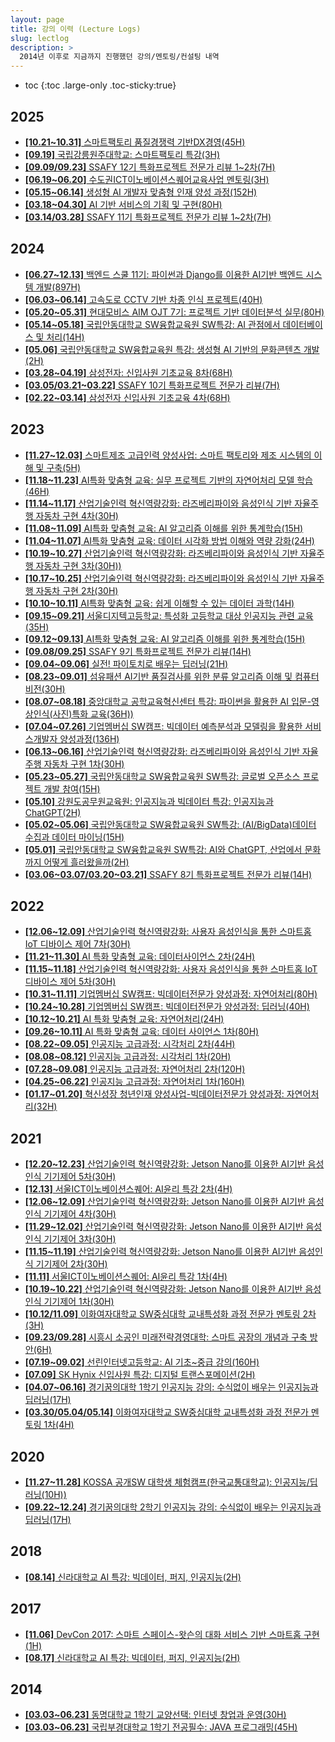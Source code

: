 ```yaml
---
layout: page
title: 강의 이력 (Lecture Logs)
slug: lectlog
description: >
  2014년 이후로 지금까지 진행했던 강의/멘토링/컨설팅 내역
---
```

* toc
{:toc .large-only .toc-sticky:true}

## 2025
- [**[10.21~10.31]** 스마트팩토리 품질경쟁력 기반DX경영(45H)](/lectlog/2025-10-21-)
- [**[09.19]** 국립강릉원주대학교: 스마트팩토리 특강(3H)](/lectlog/2025-09-19-GWNU_SmartFactory)
- [**[09.09/09.23]** SSAFY 12기 특화프로젝트 전문가 리뷰 1~2차(7H)](/lectlog/2025-09-09-SSAFY)
- [**[06.19~06.20]** 수도권ICT이노베이션스퀘어교육사업 멘토링(3H)](/lectlog/2025-06-19-ICT_Mentoring)
- [**[05.15~06.14]** 생성형 AI 개발자 맞춤형 인재 양성 과정(152H)](/lectlog/2025-05-15-IPA_GenAI)
- [**[03.18~04.30]** AI 기반 서비스의 기획 및 구현(80H)](/lectlog/2025-03-15-ICT_Service_Planning)
- [**[03.14/03.28]** SSAFY 11기 특화프로젝트 전문가 리뷰 1~2차(7H)](/lectlog/2025-03-14-SSAFY)

## 2024
- [**[06.27~12.13]** 백엔드 스쿨 11기: 파이썬과 Django를 이용한 AI기반 백엔드 시스템 개발(897H)](/lectlog/2024-06-27-LikeLion_BackEnd)
- [**[06.03~06.14]** 고속도로 CCTV 기반 차종 인식 프로젝트(40H)](/lectlog/2024-06-03-IPA_CCTV)
- [**[05.20~05.31]** 현대모비스 AIM OJT 7기: 프로젝트 기반 데이터분석 실무(80H)](/lectlog/2024-05-20-HDMobis_AIM_OBJ_7th)
- [**[05.14~05.18]** 국립안동대학교 SW융합교육원 SW특강: AI 관점에서 데이터베이스 및 처리(14H)](/lectlog/2024-05-14-Andong_Univ)
- [**[05.06]** 국립안동대학교 SW융합교육원 특강: 생성형 AI 기반의 문화콘텐츠 개발(2H)](/lectlog/2024-05-06-Andong_Univ)
- [**[03.28~04.19]** 삼성전자: 신입사원 기초교육 8차(68H)](/lectlog/2024-03-28-SEC_8th)
- [**[03.05/03.21~03.22]** SSAFY 10기 특화프로젝트 전문가 리뷰(7H)](/lectlog/2024-03-05-SAFFY)
- [**[02.22~03.14]** 삼성전자 신입사원 기초교육 4차(68H)](/lectlog/2024-02-22-SEC_4th)

## 2023
- [**[11.27~12.03]** 스마트제조 고급인력 양성사업: 스마트 팩토리와 제조 시스템의 이해 및 구축(5H)](/lectlog/2023-11-27-MV_SmartFactory)
- [**[11.18~11.23]** AI특화 맞춤형 교육: 실무 프로젝트 기반의 자연어처리 모델 학습(46H)](/lectlog/2023-11-18-GSC_NLP)
- [**[11.14~11.17]** 산업기술인력 혁신역량강화: 라즈베리파이와 음성인식 기반 자율주행 자동차 구현 4차(30H)](/lectlog/2023-11-14-GSC_AIoT)
- [**[11.08~11.09]** AI특화 맞춤형 교육: AI 알고리즘 이해를 위한 통계학습(15H)](/lectlog/2023-11-08-MC_Stat)
- [**[11.04~11.07]** AI특화 맞춤형 교육: 데이터 시각화 방법 이해와 역량 강화(24H)](/lectlog/2023-11-04-MC_Visualization)
- [**[10.19~10.27]** 산업기술인력 혁신역량강화: 라즈베리파이와 음성인식 기반 자율주행 자동차 구현 3차(30H))](/lectlog/2023-10-19-GSC_AIoT)
- [**[10.17~10.25]** 산업기술인력 혁신역량강화: 라즈베리파이와 음성인식 기반 자율주행 자동차 구현 2차(30H)](/lectlog/2023-10-17-GSC_AIoT)
- [**[10.10~10.11]** AI특화 맞춤형 교육: 쉽게 이해할 수 있는 데이터 과학(14H)](/lectlog/2023-10-10-GSC_DS)
- [**[09.15~09.21]** 서울디지텍고등학교: 특성화 고등학교 대상 인공지능 관련 교육(35H)](/lectlog/2023-09-15-KMAC)
- [**[09.12~09.13]** AI특화 맞춤형 교육: AI 알고리즘 이해를 위한 통계학습(15H)](/lectlog/2023-09-12-MC_Stat)
- [**[09.08/09.25]** SSAFY 9기 특화프로젝트 전문가 리뷰(14H)](/lectlog/2023-09-08-SSAFY)
- [**[09.04~09.06]** 실전! 파이토치로 배우는 딥러닝(21H)](/lectlog/2023-09-04-MC_Torch)
- [**[08.23~09.01]** 섬유패션 AI기반 품질검사를 위한 분류 알고리즘 이해 및 컴퓨터 비전(30H)](/lectlog/2023-08-23-KSA)
- [**[08.07~08.18]** 중앙대학교 공학교육혁신센터 특강: 파이썬을 활용한 AI 입문-영상인식(사진)특화 교육(36H))](/lectlog/2023-08-07-CAU)
- [**[07.04~07.26]** 기업멤버십 SW캠프: 빅데이터 예측분석과 모델링을 활용한 서비스개발자 양성과정(136H)](/lectlog/2023-07-04-IITP_SWCamp_DL)
- [**[06.13~06.16]** 산업기술인력 혁신역량강화: 라즈베리파이와 음성인식 기반 자율주행 자동차 구현 1차(30H)](/lectlog/2023-06-13-GSC_AIoT)
- [**[05.23~05.27]** 국립안동대학교 SW융합교육원 SW특강: 글로벌 오픈소스 프로젝트 개발 참여(15H)](/lectlog/2023-05-23-Andong_Univ)
- [**[05.10]** 강원도공무원교육원: 인공지능과 빅데이터 특강: 인공지능과 ChatGPT(2H)](/lectlog/2023-05-10-AIIA_ChatGPT)
- [**[05.02~05.06]** 국립안동대학교 SW융합교육원 SW특강: (AI/BigData)데이터 수집과 데이터 마이닝(15H)](/lectlog/2023-05-02-Andong_Univ)
- [**[05.01]** 국립안동대학교 SW융합교육원 SW특강: AI와 ChatGPT, 산업에서 문화까지 어떻게 흘러왔을까(2H)](/lectlog/2023-05-01-Andong_Univ)
- [**[03.06~03.07/03.20~03.21]** SSAFY 8기 특화프로젝트 전문가 리뷰(14H)](/lectlog/2023-03-06-SSAFY)

## 2022
- [**[12.06~12.09]** 산업기술인력 혁신역량강화: 사용자 음성인식을 통한 스마트홈 IoT 디바이스 제어 7차(30H)](/lectlog/2022-12-06-GSC_AIoT)
- [**[11.21~11.30]** AI 특화 맞춤형 교육: 데이터사이언스 2차(24H)](/lectlog/2022-11-21-NIPA_DS)
- [**[11.15~11.18]** 산업기술인력 혁신역량강화: 사용자 음성인식을 통한 스마트홈 IoT 디바이스 제어 5차(30H)](/lectlog/2022-11-15-GSC_AIoT)
- [**[10.31~11.11]** 기업멤버십 SW캠프: 빅데이터전문가 양성과정: 자연어처리(80H)](/lectlog/2022-10-31-IITP_SWCamp_NLP)
- [**[10.24~10.28]** 기업멤버십 SW캠프: 빅데이터전문가 양성과정: 딥러닝(40H)](/lectlog/2022-10-24-IITP_SWCamp_DL)
- [**[10.12~10.21]** AI 특화 맞춤형 교육: 자연어처리(24H)](/lectlog/2022-10-12-NIPA_NLP)
- [**[09.26~10.11]** AI 특화 맞춤형 교육: 데이터 사이언스 1차(80H)](/lectlog/2022-09-26-NIPA_DS)
- [**[08.22~09.05]** 인공지능 고급과정: 시각처리 2차(44H)](/lectlog/2022-08-22-ICT_StyleTransfer)
- [**[08.08~08.12]** 인공지능 고급과정: 시각처리 1차(20H)](/lectlog/2022-08-08-ICT_Visualization)
- [**[07.28~09.08]** 인공지능 고급과정: 자연어처리 2차(120H)](/lectlog/2022-07-28-ICT_NLP)
- [**[04.25~06.22]** 인공지능 고급과정: 자연어처리 1차(160H)](/lectlog/2022-04-25-ICT_NLP)
- [**[01.17~01.20]** 혁신성장 청년인재 양성사업-빅데이터전문가 양성과정: 자연어처리(32H)](/lectlog/2022-01-17-IITP_DS)

## 2021
- [**[12.20~12.23]** 산업기술인력 혁신역량강화: Jetson Nano를 이용한 AI기반 음성인식 기기제어 5차(30H)](/lectlog/2021-12-20-GSC_AIoT_5th)
- [**[12.13]** 서울ICT이노베이션스퀘어: AI윤리 특강 2차(4H)](/lectlog/2021-12-13-ICT_AI_Ethics_2nd)
- [**[12.06~12.09]** 산업기술인력 혁신역량강화: Jetson Nano를 이용한 AI기반 음성인식 기기제어 4차(30H)](/lectlog/2021-12-06-GSC_AIoT_4th)
- [**[11.29~12.02]** 산업기술인력 혁신역량강화: Jetson Nano를 이용한 AI기반 음성인식 기기제어 3차(30H)](/lectlog/2021-11-29-GSC_AIoT_3rd)
- [**[11.15~11.19]** 산업기술인력 혁신역량강화: Jetson Nano를 이용한 AI기반 음성인식 기기제어 2차(30H)](/lectlog/2021-11-15-GSC_AIoT_2nd)
- [**[11.11]** 서울ICT이노베이션스퀘어: AI윤리 특강 1차(4H)](/lectlog/2021-11-11-ICT_AI_Ethics_1st)
- [**[10.19~10.22]** 산업기술인력 혁신역량강화: Jetson Nano를 이용한 AI기반 음성인식 기기제어 1차(30H)](/lectlog/2021-10-19-GSC_AIoT_1st)
- [**[10.12/11.09]** 이화여자대학교 SW중심대학 교내특성화 과정 전문가 멘토링 2차(3H)](/lectlog/2021-10-12-Ehwa_Univ)
- [**[09.23/09.28]** 시흥시 소공인 미래전략경영대학: 스마트 공장의 개념과 구축 방안(6H)](/lectlog/2021-09-23-Sihung_SmartFactory)
- [**[07.19~09.02]** 선린인터넷고등학교: AI 기초~중급 강의(160H)](/lectlog/2021-07-19-ICT_AI)
- [**[07.09]** SK Hynix 신입사원 특강: 디지털 트랜스포메이션(2H)](/lectlog/2021-07-09-SKHynix_DT)
- [**[04.07~06.16]** 경기꿈의대학 1학기 인공지능 강의: 수식없이 배우는 인공지능과 딥러닝(17H)](/lectlog/2021-04-07-Udream_AI)
- [**[03.30/05.04/05.14]** 이화여자대학교 SW중심대학 교내특성화 과정 전문가 멘토링 1차(4H)](/lectlog/2021-03-30-Ehwa_Univ)

## 2020
- [**[11.27~11.28]** KOSSA 공개SW 대학생 체험캠프(한국교통대학교): 인공지능/딥러닝(10H))](/lectlog/2020-11-27-KOSSA_AI)
- [**[09.22~12.24]** 경기꿈의대학 2학기 인공지능 강의: 수식없이 배우는 인공지능과 딥러닝(17H)](/lectlog/2020-09-22-Udream_AI)

## 2018
- [**[08.14]** 신라대학교 AI 특강: 빅데이터, 퍼지, 인공지능(2H)](/lectlog/2018-08-14-Silla_Univ_AI)

## 2017
- [**[11.06]** DevCon 2017: 스마트 스페이스-왓슨의 대화 서비스 기반 스마트홈 구현(1H)](/lectlog/2017-11-06-Devcon2017)
- [**[08.17]** 신라대학교 AI 특강: 빅데이터, 퍼지, 인공지능(2H)](/lectlog/2017-08-17-Silla_Univ_AI)

## 2014
- [**[03.03~06.23]** 동명대학교 1학기 교양선택: 인터넷 창업과 운영(30H)](/lectlog/2014-03-03-TongMyoung_Univ_Startup)
- [**[03.03~06.23]** 국립부경대학교 1학기 전공필수: JAVA 프로그래밍(45H)](/lectlog/2014-03-03-PKNU_Univ_Java)